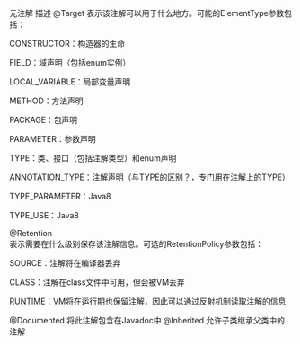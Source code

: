 元注解	描述
@Target	
表示该注解可以用于什么地方。可能的ElementType参数包括：

CONSTRUCTOR：构造器的生命

FIELD：域声明（包括enum实例）

LOCAL_VARIABLE：局部变量声明

METHOD：方法声明

PACKAGE：包声明

PARAMETER：参数声明

TYPE：类、接口（包括注解类型）和enum声明

ANNOTATION_TYPE：注解声明（与TYPE的区别？，专门用在注解上的TYPE）

TYPE_PARAMETER：Java8

TYPE_USE：Java8

@Retention	
表示需要在什么级别保存该注解信息。可选的RetentionPolicy参数包括：

SOURCE：注解将在编译器丢弃

CLASS：注解在class文件中可用，但会被VM丢弃

RUNTIME：VM将在运行期也保留注解，因此可以通过反射机制读取注解的信息

@Documented	将此注解包含在Javadoc中
@Inherited	允许子类继承父类中的注解
